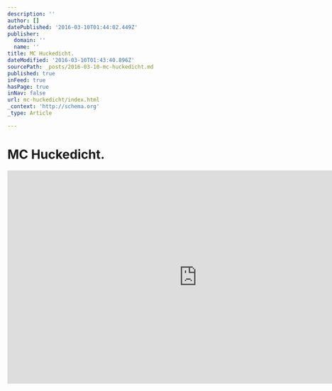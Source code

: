 ```yaml
---
description: ''
author: []
datePublished: '2016-03-10T01:44:02.449Z'
publisher:
  domain: ''
  name: ''
title: MC Huckedicht.
dateModified: '2016-03-10T01:43:40.896Z'
sourcePath: _posts/2016-03-10-mc-huckedicht.md
published: true
inFeed: true
hasPage: true
inNav: false
url: mc-huckedicht/index.html
_context: 'http://schema.org'
_type: Article

---
```

# MC Huckedicht.

<iframe src="https://cdn.embedly.com/widgets/media.html?src=https%3A%2F%2Fwww.youtube.com%2Fembed%2FehkyHuqeVHE%3Ffeature%3Doembed&amp;url=https%3A%2F%2Fwww.youtube.com%2Fwatch%3Fv%3DehkyHuqeVHE&amp;image=https%3A%2F%2Fi.ytimg.com%2Fvi%2FehkyHuqeVHE%2Fhqdefault.jpg&amp;key=b7d04c9b404c499eba89ee7072e1c4f7&amp;type=text%2Fhtml&amp;schema=youtube" width="854" height="480" scrolling="no" frameborder="0" allowfullscreen="allowfullscreen" style=""></iframe>